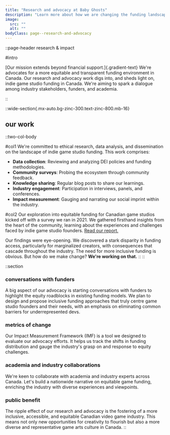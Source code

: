 ```yaml
---
title: "Research and advocacy at Baby Ghosts"
description: "Learn more about how we are changing the funding landscape in Canada."
image:
  src: ""
  alt: ""
bodyClass: page--research-and-advocacy
---
```


::page-header
research & impact 

#intro

[Our mission extends beyond financial support.]{.gradient-text} We're advocates for a more equitable and transparent funding environment in Canada. Our research and advocacy work digs into, and sheds light on, indie game studio funding in Canada. We're aiming to spark a dialogue among industry stakeholders, funders, and academia.

::

::wide-section{.mx-auto.bg-zinc-300.text-zinc-800.mb-16}
## our work
  ::two-col-body
  
  #col1
  We're committed to ethical research, data analysis, and dissemination on the landscape of indie game studio funding. This work comprises:

  - **Data collection**: Reviewing and analyzing DEI policies and funding methodologies. 
  - **Community surveys**: Probing the ecosystem through community feedback.
  - **Knowledge sharing**: Regular blog posts to share our learnings.
  - **Industry engagement**: Participation in interviews, panels, and conferences.
  - **Impact measurement**: Gauging and narrating our social imprint within the industry.

  #col2
  Our exploration into equitable funding for Canadian game studios kicked off with a survey we ran in 2021. We gathered firsthand insights from the heart of the community, learning about the experiences and challenges faced by indie game studio founders. [Read our report.](https://weirdghosts.ca/blog/breaking-down-barriers-to-funding-for-canadian-game-studios)

  Our findings were eye-opening. We discovered a stark disparity in funding access, particularly for marginalized creators, with consequences that cascade throughout the industry. The need for more inclusive funding is obvious. But how do we make change? **We're working on that.**
  ::
::

::section
### conversations with funders

A big aspect of our advocacy is starting conversations with funders to highlight the equity roadblocks in existing funding models. We plan to design and propose inclusive funding approaches that truly centre game studio founders and their needs, with an emphasis on eliminating common barriers for underrepresented devs.

### metrics of change

Our Impact Measurement Framework (IMF) is a tool we designed to evaluate our advocacy efforts. It helps us track the shifts in funding distribution and gauge the industry's grasp on and response to equity challenges.

### academia and industry collaborations

We're keen to collaborate with academia and industry experts across Canada. Let's build a nationwide narrative on equitable game funding, enriching the industry with diverse experiences and viewpoints.

### public benefit

The ripple effect of our research and advocacy is the fostering of a more inclusive, accessible, and equitable Canadian video game industry. This means not only new opportunities for creativity to flourish but also a more diverse and representative game arts culture in Canada.
::